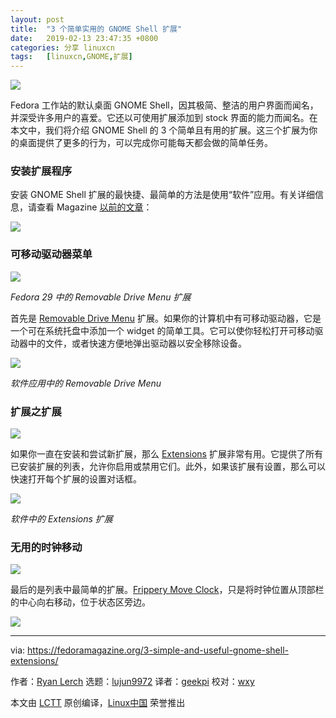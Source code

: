 ```yaml
---
layout: post
title:	"3 个简单实用的 GNOME Shell 扩展"
date:	2019-02-13 23:47:35 +0800 
categories:	分享 linuxcn 
tags:	[linuxcn,GNOME,扩展]
---
```



![](/Asserts/Images//attachment/album/201902/13/234738ugdr1h1zg1zyrzia.png)


Fedora 工作站的默认桌面 GNOME Shell，因其极简、整洁的用户界面而闻名，并深受许多用户的喜爱。它还以可使用扩展添加到 stock 界面的能力而闻名。在本文中，我们将介绍 GNOME Shell 的 3 个简单且有用的扩展。这三个扩展为你的桌面提供了更多的行为，可以完成你可能每天都会做的简单任务。


### 安装扩展程序


安装 GNOME Shell 扩展的最快捷、最简单的方法是使用“软件”应用。有关详细信息，请查看 Magazine [以前的文章](https://fedoramagazine.org/install-extensions-via-software-application/)：


![](/Asserts/Images//attachment/album/201902/13/234739guapco7aop2d8p5w.jpg)


### 可移动驱动器菜单


![](/Asserts/Images//attachment/album/201902/13/234739opzjotgnczehjen9.jpg)


*Fedora 29 中的 Removable Drive Menu 扩展*


首先是 [Removable Drive Menu](https://extensions.gnome.org/extension/7/removable-drive-menu/) 扩展。如果你的计算机中有可移动驱动器，它是一个可在系统托盘中添加一个 widget 的简单工具。它可以使你轻松打开可移动驱动器中的文件，或者快速方便地弹出驱动器以安全移除设备。


![](/Asserts/Images//attachment/album/201902/13/234740ziqit8j2jiyygy23.png)


*软件应用中的 Removable Drive Menu*


### 扩展之扩展


![](/Asserts/Images//attachment/album/201902/13/234741l5syuzzz5ztuu2h5.jpg)


如果你一直在安装和尝试新扩展，那么 [Extensions](https://extensions.gnome.org/extension/1036/extensions/) 扩展非常有用。它提供了所有已安装扩展的列表，允许你启用或禁用它们。此外，如果该扩展有设置，那么可以快速打开每个扩展的设置对话框。


![](/Asserts/Images//attachment/album/201902/13/234741nbodtbggvxtszibm.png)


*软件中的 Extensions 扩展*


### 无用的时钟移动


![](/Asserts/Images//attachment/album/201902/13/234742ibeh8jtftncnbmcb.jpg)


最后的是列表中最简单的扩展。[Frippery Move Clock](https://extensions.gnome.org/extension/2/move-clock/)，只是将时钟位置从顶部栏的中心向右移动，位于状态区旁边。


![](/Asserts/Images//attachment/album/201902/13/234743jx9x5ay30xz90fj6.png)




---


via: <https://fedoramagazine.org/3-simple-and-useful-gnome-shell-extensions/>


作者：[Ryan Lerch](https://fedoramagazine.org/introducing-flatpak/) 选题：[lujun9972](https://github.com/lujun9972) 译者：[geekpi](https://github.com/geekpi) 校对：[wxy](https://github.com/wxy)


本文由 [LCTT](https://github.com/LCTT/TranslateProject) 原创编译，[Linux中国](https://linux.cn/) 荣誉推出
